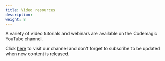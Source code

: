 ```yaml
---
title: Video resources
description:
weight: 8
---
```


A variety of video tutorials and webinars are available on the Codemagic YouTube channel.

Click [here](https://www.youtube.com/channel/UC6iPpISHwCnNreb53c0eYvg) to visit our channel and don't forget to subscribe to be updated when new content is released.